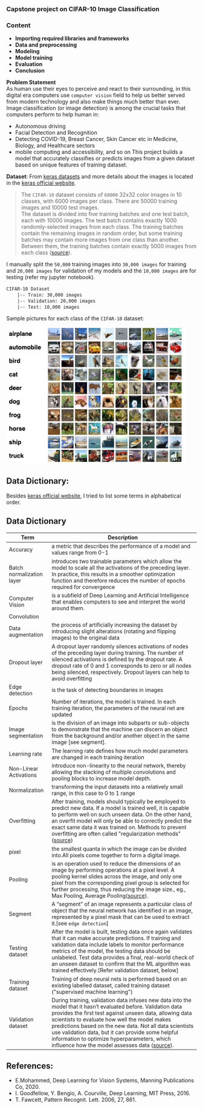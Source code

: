 ### Capstone project on CIFAR-10 Image Classification

### **Content**
  * **Importing required libraries and frameworks**
  * **Data and preprocessing**
  * **Modeling**
  * **Model training**
  * **Evaluation**
  * **Conclusion**

**Problem Statement** <br>
As human use their eyes to perceive and react to their surrounding, in this digital era computers use `computer vision` field to help us better served from modern technology and also make things much better than ever. Image classification (or image detection) is among the crucial tasks that computers perform to help human in:
- Autonomous driving
- Facial Detection and Recognition
- Detecting COVID-19, Breast Cancer, Skin Cancer etc in Medicine, Biology, and Healthcare sectors
- mobile computing and accessibility, and so on
This project builds a model that accurately classifies or predicts images from a given dataset based on unique features of training dataset.



**Dataset**: From [keras datasets](https://keras.io/api/datasets/cifar10/) and more details about the images is located in the [keras official website](https://www.cs.toronto.edu/~kriz/cifar.html).

>The `CIFAR-10` dataset consists of `60000` 32x32 color images in 10 classes, with 6000 images per class. There are 50000 training images and 10000 test images. <br>
The dataset is divided into five training batches and one test batch, each with 10000 images. The test batch contains exactly 1000 randomly-selected images from each class. The training batches contain the remaining images in random order, but some training batches may contain more images from one class than another. Between them, the training batches contain exactly 5000 images from each class ([source](https://www.cs.toronto.edu/~kriz/cifar.html)).

I manually split the `50,000` training images into `30,000 images` for training and `20,000 images` for validation of my models and the `10,000 images` are for testing (refer my jupyter notebook).

```   
CIFAR-10 Dataset
    |-- Train: 30,000 images
    |-- Validation: 20,000 images
    |-- Test: 10,000 images

```  
Sample pictures for each class of the `CIFAR-10` dataset:

<div>
<img src="images/classes.png" width="475"/>
<div>


## Data Dictionary: <br>
Besides [keras official website](https://www.cs.toronto.edu/~kriz/cifar.html), I tried to list some terms in alphabetical order. <br>




## Data Dictionary
|Term|Description|
|---|---|
|Accuracy| a metric that describes the performance of a model and values range from 0-1|
|Batch normalization layer|introduces two trainable parameters which allow the model to scale all the activations of the preceding layer. In practice, this results in a smoother optimization function and therefore reduces the number of epochs required for convergence|
|Computer Vision|is a subfield of Deep Learning and Artificial Intelligence that enables computers to see and interpret the world around them.|
|Convolution||
|Data augmentation|the process of artificially increasing the dataset by introducing slight alterations (rotating and flipping images) to the original data|
|Dropout layer|A dropout layer randomly silences activations of nodes of the preceding layer during training. The number of silenced activations is defined by the dropout rate. A dropout rate of 0 and 1 corresponds to zero or all nodes being silenced, respectively. Dropout layers can help to avoid overfitting|
|Edge detection|is the task of detecting boundaries in images|
|Epochs|Number of iterations, the model is trained. In each training iteration, the parameters of the neural net are updated|
|Image segmentation|is the division of an image into subparts or sub-objects to demonstrate that the machine can discern an object from the background and/or another object in the same image [see segment].|
|Learning rate|The learning rate defines how much model parameters are changed in each training iteration|
|Non-Linear Activations|introduce non-linearity to the neural network, thereby allowing the stacking of multiple convolutions and pooling blocks to increase model depth.|
|Normalization|transforming the input datasets into a relatively small range, in this case to 0 to 1 range |
|Overfitting|After training, models should typically be employed to predict new data. If a model is trained well, it is capable to perform well on such unseen data. On the other hand, an overfit model will only be able to correctly predict the exact same data it was trained on. Methods to prevent overfitting are often called "regularization methods" ([source](https://github.com/maikherbig/AIDeveloper/tree/master/Terminology))|
|pixel|the smallest quanta in which the image can be divided into.All pixels come together to form a digital image.|
|Pooling|is an operation used to reduce the dimensions of an image by performing operations at a pixel level. A pooling kernel slides across the image, and only one pixel from the corresponding pixel group is selected for further processing, thus reducing the image size., eg., Max Pooling, Average Pooling([source](https://www.v7labs.com/blog/what-is-computer-vision)).|
|Segment|A “segment” of an image represents a particular class of object that the neural network has identified in an image, represented by a pixel mask that can be used to extract it.[see `edge detection`]|
|Testing dataset|After the model is built, testing data once again validates that it can make accurate predictions. If training and validation data include labels to monitor performance metrics of the model, the testing data should be unlabeled. Test data provides a final, real-world check of an unseen dataset to confirm that the ML algorithm was trained effectively.[Refer validation dataset, below]|
|Training dataset|Training of deep neural nets is performed based on an existing labelled dataset, called training dataset ("supervised machine learning")|
|Validation dataset|During training, validation data infuses new data into the model that it hasn’t evaluated before. Validation data provides the first test against unseen data, allowing data scientists to evaluate how well the model makes predictions based on the new data. Not all data scientists use validation data, but it can provide some helpful information to optimize hyperparameters, which influence how the model assesses data ([source](https://www.applause.com/blog/training-data-validation-data-vs-test-data)).|

## References:
- E.Mohammed, Deep Learning for Vision Systems, Manning Publications Co, 2020.
- I. Goodfellow, Y. Bengio, A. Courville, Deep Learning, MIT Press, 2016.
- T. Fawcett, Pattern Recognit. Lett. 2006, 27, 861.
